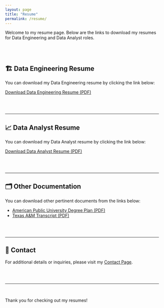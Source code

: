 ```yaml
---
layout: page
title: "Resume"
permalink: /resume/
---
```


Welcome to my resume page. Below are the links to download my resumes for Data Engineering and Data Analyst roles.

<br>
<br>

## 🏗️ Data Engineering Resume

You can download my Data Engineering resume by clicking the link below:

[Download Data Engineering Resume (PDF)](https://raw.githubusercontent.com/SMcQueen2023/skills-github-pages/main/assets/resumes/SMcQueen%20DE%20Resume%202024-12-22.pdf)

<br>
<br>

---

## 📈 Data Analyst Resume

You can download my Data Analyst resume by clicking the link below:

[Download Data Analyst Resume (PDF)](https://raw.githubusercontent.com/SMcQueen2023/skills-github-pages/main/assets/resumes/SMcQueen%20DA%20Resume%202024-12-22.pdf)

<br>
<br>

---

## 🗂️ Other Documentation

You can download other pertinent documents from the links below:

- [American Public University Degree Plan (PDF)](https://raw.githubusercontent.com/SMcQueen2023/skills-github-pages/main/assets/otherfiles/AMU%20Degree%20Plan%202024-12-15.pdf)
- [Texas A&M Transcript (PDF)](https://raw.githubusercontent.com/SMcQueen2023/skills-github-pages/main/assets/otherfiles/Official%20Transcript.pdf)

<br>
<br>


---

## 📩 Contact

For additional details or inquiries, please visit my [Contact Page](https://smcqueen2023.github.io/skills-github-pages/contact/).

<br>
<br>

---
<br>

Thank you for checking out my resumes!
